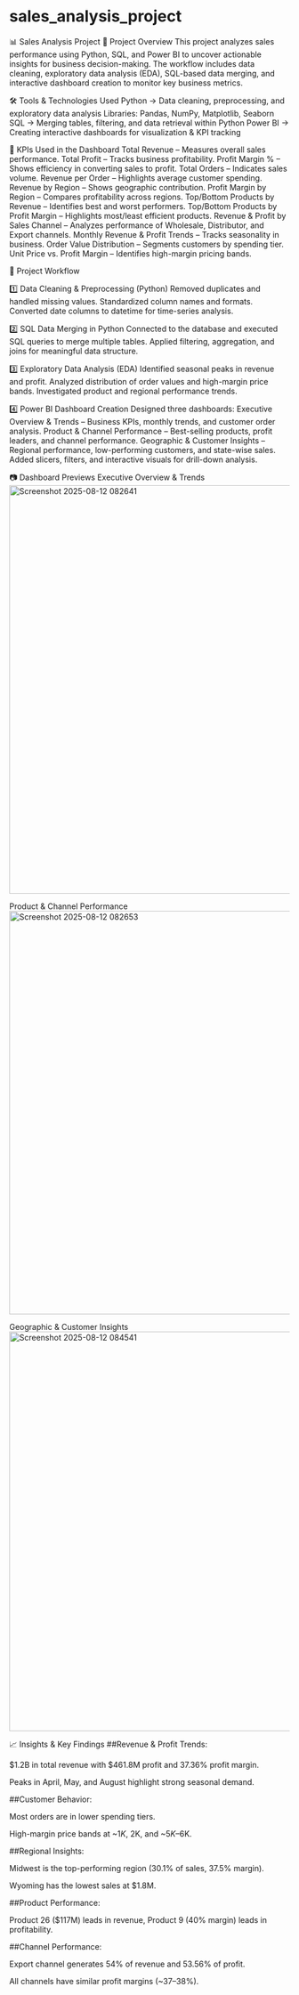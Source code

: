 # sales_analysis_project
📊 Sales Analysis Project
📌 Project Overview
This project analyzes sales performance using Python, SQL, and Power BI to uncover actionable insights for business decision-making.
The workflow includes data cleaning, exploratory data analysis (EDA), SQL-based data merging, and interactive dashboard creation to monitor key business metrics.

🛠 Tools & Technologies Used
Python → Data cleaning, preprocessing, and exploratory data analysis
Libraries: Pandas, NumPy, Matplotlib, Seaborn
SQL → Merging tables, filtering, and data retrieval within Python
Power BI → Creating interactive dashboards for visualization & KPI tracking

🎯 KPIs Used in the Dashboard
Total Revenue – Measures overall sales performance.
Total Profit – Tracks business profitability.
Profit Margin % – Shows efficiency in converting sales to profit.
Total Orders – Indicates sales volume.
Revenue per Order – Highlights average customer spending.
Revenue by Region – Shows geographic contribution.
Profit Margin by Region – Compares profitability across regions.
Top/Bottom Products by Revenue – Identifies best and worst performers.
Top/Bottom Products by Profit Margin – Highlights most/least efficient products.
Revenue & Profit by Sales Channel – Analyzes performance of Wholesale, Distributor, and Export channels.
Monthly Revenue & Profit Trends – Tracks seasonality in business.
Order Value Distribution – Segments customers by spending tier.
Unit Price vs. Profit Margin – Identifies high-margin pricing bands.

🔄 Project Workflow

1️⃣ Data Cleaning & Preprocessing (Python)
Removed duplicates and handled missing values.
Standardized column names and formats.
Converted date columns to datetime for time-series analysis.

2️⃣ SQL Data Merging in Python
Connected to the database and executed SQL queries to merge multiple tables.
Applied filtering, aggregation, and joins for meaningful data structure.

3️⃣ Exploratory Data Analysis (EDA)
Identified seasonal peaks in revenue and profit.
Analyzed distribution of order values and high-margin price bands.
Investigated product and regional performance trends.

4️⃣ Power BI Dashboard Creation
Designed three dashboards:
Executive Overview & Trends – Business KPIs, monthly trends, and customer order analysis.
Product & Channel Performance – Best-selling products, profit leaders, and channel performance.
Geographic & Customer Insights – Regional performance, low-performing customers, and state-wise sales.
Added slicers, filters, and interactive visuals for drill-down analysis.

📷 Dashboard Previews
Executive Overview & Trends
<img width="1318" height="734" alt="Screenshot 2025-08-12 082641" src="https://github.com/user-attachments/assets/7eb585a4-69b7-4adb-94af-0170d28fc1ad" />



Product & Channel Performance
<img width="1315" height="725" alt="Screenshot 2025-08-12 082653" src="https://github.com/user-attachments/assets/a5e58234-d299-4bd1-beb6-f4492d2e1bb7" />


Geographic & Customer Insights
<img width="1335" height="718" alt="Screenshot 2025-08-12 084541" src="https://github.com/user-attachments/assets/f2e415b8-3745-41f6-b361-fdcd665473eb" />



📈 Insights & Key Findings
##Revenue & Profit Trends:

$1.2B in total revenue with $461.8M profit and 37.36% profit margin.

Peaks in April, May, and August highlight strong seasonal demand.

##Customer Behavior:

Most orders are in lower spending tiers.

High-margin price bands at ~$1K, ~$2K, and ~$5K–$6K.

##Regional Insights:

Midwest is the top-performing region (30.1% of sales, 37.5% margin).

Wyoming has the lowest sales at $1.8M.

##Product Performance:

Product 26 ($117M) leads in revenue, Product 9 (40% margin) leads in profitability.

##Channel Performance:

Export channel generates 54% of revenue and 53.56% of profit.

All channels have similar profit margins (~37–38%).

